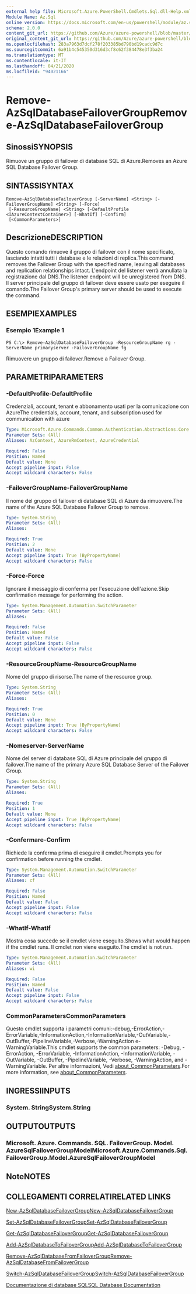 ```yaml
---
external help file: Microsoft.Azure.PowerShell.Cmdlets.Sql.dll-Help.xml
Module Name: Az.Sql
online version: https://docs.microsoft.com/en-us/powershell/module/az.sql/remove-azsqldatabasefailovergroup
schema: 2.0.0
content_git_url: https://github.com/Azure/azure-powershell/blob/master/src/Sql/Sql/help/Remove-AzSqlDatabaseFailoverGroup.md
original_content_git_url: https://github.com/Azure/azure-powershell/blob/master/src/Sql/Sql/help/Remove-AzSqlDatabaseFailoverGroup.md
ms.openlocfilehash: 283a7963d7dcf278f203385bd790bd19cadc9d7c
ms.sourcegitcommit: 6a91b4c545350d316d3cf8c62f384478e3f3ba24
ms.translationtype: MT
ms.contentlocale: it-IT
ms.lasthandoff: 04/21/2020
ms.locfileid: "94021166"
---
```

# <span data-ttu-id="fe265-101">Remove-AzSqlDatabaseFailoverGroup</span><span class="sxs-lookup"><span data-stu-id="fe265-101">Remove-AzSqlDatabaseFailoverGroup</span></span>

## <span data-ttu-id="fe265-102">Sinossi</span><span class="sxs-lookup"><span data-stu-id="fe265-102">SYNOPSIS</span></span>
<span data-ttu-id="fe265-103">Rimuove un gruppo di failover di database SQL di Azure.</span><span class="sxs-lookup"><span data-stu-id="fe265-103">Removes an Azure SQL Database Failover Group.</span></span>

## <span data-ttu-id="fe265-104">SINTASSI</span><span class="sxs-lookup"><span data-stu-id="fe265-104">SYNTAX</span></span>

```
Remove-AzSqlDatabaseFailoverGroup [-ServerName] <String> [-FailoverGroupName] <String> [-Force]
 [-ResourceGroupName] <String> [-DefaultProfile <IAzureContextContainer>] [-WhatIf] [-Confirm]
 [<CommonParameters>]
```

## <span data-ttu-id="fe265-105">Descrizione</span><span class="sxs-lookup"><span data-stu-id="fe265-105">DESCRIPTION</span></span>
<span data-ttu-id="fe265-106">Questo comando rimuove il gruppo di failover con il nome specificato, lasciando intatti tutti i database e le relazioni di replica.</span><span class="sxs-lookup"><span data-stu-id="fe265-106">This command removes the Failover Group with the specified name, leaving all databases and replication relationships intact.</span></span> <span data-ttu-id="fe265-107">L'endpoint del listener verrà annullata la registrazione dal DNS.</span><span class="sxs-lookup"><span data-stu-id="fe265-107">The listener endpoint will be unregistered from DNS.</span></span>
<span data-ttu-id="fe265-108">Il server principale del gruppo di failover deve essere usato per eseguire il comando.</span><span class="sxs-lookup"><span data-stu-id="fe265-108">The Failover Group's primary server should be used to execute the command.</span></span>

## <span data-ttu-id="fe265-109">ESEMPI</span><span class="sxs-lookup"><span data-stu-id="fe265-109">EXAMPLES</span></span>

### <span data-ttu-id="fe265-110">Esempio 1</span><span class="sxs-lookup"><span data-stu-id="fe265-110">Example 1</span></span>
```
PS C:\> Remove-AzSqlDatabaseFailoverGroup -ResourceGroupName rg -ServerName primaryserver -FailoverGroupName fg
```

<span data-ttu-id="fe265-111">Rimuovere un gruppo di failover.</span><span class="sxs-lookup"><span data-stu-id="fe265-111">Remove a Failover Group.</span></span>

## <span data-ttu-id="fe265-112">PARAMETRI</span><span class="sxs-lookup"><span data-stu-id="fe265-112">PARAMETERS</span></span>

### <span data-ttu-id="fe265-113">-DefaultProfile</span><span class="sxs-lookup"><span data-stu-id="fe265-113">-DefaultProfile</span></span>
<span data-ttu-id="fe265-114">Credenziali, account, tenant e abbonamento usati per la comunicazione con Azure</span><span class="sxs-lookup"><span data-stu-id="fe265-114">The credentials, account, tenant, and subscription used for communication with azure</span></span>

```yaml
Type: Microsoft.Azure.Commands.Common.Authentication.Abstractions.Core.IAzureContextContainer
Parameter Sets: (All)
Aliases: AzContext, AzureRmContext, AzureCredential

Required: False
Position: Named
Default value: None
Accept pipeline input: False
Accept wildcard characters: False
```

### <span data-ttu-id="fe265-115">-FailoverGroupName</span><span class="sxs-lookup"><span data-stu-id="fe265-115">-FailoverGroupName</span></span>
<span data-ttu-id="fe265-116">Il nome del gruppo di failover di database SQL di Azure da rimuovere.</span><span class="sxs-lookup"><span data-stu-id="fe265-116">The name of the Azure SQL Database Failover Group to remove.</span></span>

```yaml
Type: System.String
Parameter Sets: (All)
Aliases:

Required: True
Position: 2
Default value: None
Accept pipeline input: True (ByPropertyName)
Accept wildcard characters: False
```

### <span data-ttu-id="fe265-117">-Force</span><span class="sxs-lookup"><span data-stu-id="fe265-117">-Force</span></span>
<span data-ttu-id="fe265-118">Ignorare il messaggio di conferma per l'esecuzione dell'azione.</span><span class="sxs-lookup"><span data-stu-id="fe265-118">Skip confirmation message for performing the action.</span></span>

```yaml
Type: System.Management.Automation.SwitchParameter
Parameter Sets: (All)
Aliases:

Required: False
Position: Named
Default value: False
Accept pipeline input: False
Accept wildcard characters: False
```

### <span data-ttu-id="fe265-119">-ResourceGroupName</span><span class="sxs-lookup"><span data-stu-id="fe265-119">-ResourceGroupName</span></span>
<span data-ttu-id="fe265-120">Nome del gruppo di risorse.</span><span class="sxs-lookup"><span data-stu-id="fe265-120">The name of the resource group.</span></span>

```yaml
Type: System.String
Parameter Sets: (All)
Aliases:

Required: True
Position: 0
Default value: None
Accept pipeline input: True (ByPropertyName)
Accept wildcard characters: False
```

### <span data-ttu-id="fe265-121">-Nomeserver</span><span class="sxs-lookup"><span data-stu-id="fe265-121">-ServerName</span></span>
<span data-ttu-id="fe265-122">Nome del server di database SQL di Azure principale del gruppo di failover.</span><span class="sxs-lookup"><span data-stu-id="fe265-122">The name of the primary Azure SQL Database Server of the Failover Group.</span></span>

```yaml
Type: System.String
Parameter Sets: (All)
Aliases:

Required: True
Position: 1
Default value: None
Accept pipeline input: True (ByPropertyName)
Accept wildcard characters: False
```

### <span data-ttu-id="fe265-123">-Confermare</span><span class="sxs-lookup"><span data-stu-id="fe265-123">-Confirm</span></span>
<span data-ttu-id="fe265-124">Richiede la conferma prima di eseguire il cmdlet.</span><span class="sxs-lookup"><span data-stu-id="fe265-124">Prompts you for confirmation before running the cmdlet.</span></span>

```yaml
Type: System.Management.Automation.SwitchParameter
Parameter Sets: (All)
Aliases: cf

Required: False
Position: Named
Default value: False
Accept pipeline input: False
Accept wildcard characters: False
```

### <span data-ttu-id="fe265-125">-WhatIf</span><span class="sxs-lookup"><span data-stu-id="fe265-125">-WhatIf</span></span>
<span data-ttu-id="fe265-126">Mostra cosa succede se il cmdlet viene eseguito.</span><span class="sxs-lookup"><span data-stu-id="fe265-126">Shows what would happen if the cmdlet runs.</span></span>
<span data-ttu-id="fe265-127">Il cmdlet non viene eseguito.</span><span class="sxs-lookup"><span data-stu-id="fe265-127">The cmdlet is not run.</span></span>

```yaml
Type: System.Management.Automation.SwitchParameter
Parameter Sets: (All)
Aliases: wi

Required: False
Position: Named
Default value: False
Accept pipeline input: False
Accept wildcard characters: False
```

### <span data-ttu-id="fe265-128">CommonParameters</span><span class="sxs-lookup"><span data-stu-id="fe265-128">CommonParameters</span></span>
<span data-ttu-id="fe265-129">Questo cmdlet supporta i parametri comuni:-debug,-ErrorAction,-ErrorVariable,-InformationAction,-InformationVariable,-OutVariable,-OutBuffer,-PipelineVariable,-Verbose,-WarningAction e-WarningVariable.</span><span class="sxs-lookup"><span data-stu-id="fe265-129">This cmdlet supports the common parameters: -Debug, -ErrorAction, -ErrorVariable, -InformationAction, -InformationVariable, -OutVariable, -OutBuffer, -PipelineVariable, -Verbose, -WarningAction, and -WarningVariable.</span></span> <span data-ttu-id="fe265-130">Per altre informazioni, Vedi [about_CommonParameters](http://go.microsoft.com/fwlink/?LinkID=113216).</span><span class="sxs-lookup"><span data-stu-id="fe265-130">For more information, see [about_CommonParameters](http://go.microsoft.com/fwlink/?LinkID=113216).</span></span>

## <span data-ttu-id="fe265-131">INGRESSI</span><span class="sxs-lookup"><span data-stu-id="fe265-131">INPUTS</span></span>

### <span data-ttu-id="fe265-132">System. String</span><span class="sxs-lookup"><span data-stu-id="fe265-132">System.String</span></span>

## <span data-ttu-id="fe265-133">OUTPUT</span><span class="sxs-lookup"><span data-stu-id="fe265-133">OUTPUTS</span></span>

### <span data-ttu-id="fe265-134">Microsoft. Azure. Commands. SQL. FailoverGroup. Model. AzureSqlFailoverGroupModel</span><span class="sxs-lookup"><span data-stu-id="fe265-134">Microsoft.Azure.Commands.Sql.FailoverGroup.Model.AzureSqlFailoverGroupModel</span></span>

## <span data-ttu-id="fe265-135">Note</span><span class="sxs-lookup"><span data-stu-id="fe265-135">NOTES</span></span>

## <span data-ttu-id="fe265-136">COLLEGAMENTI CORRELATI</span><span class="sxs-lookup"><span data-stu-id="fe265-136">RELATED LINKS</span></span>

[<span data-ttu-id="fe265-137">New-AzSqlDatabaseFailoverGroup</span><span class="sxs-lookup"><span data-stu-id="fe265-137">New-AzSqlDatabaseFailoverGroup</span></span>](./New-AzSqlDatabaseFailoverGroup.md)

[<span data-ttu-id="fe265-138">Set-AzSqlDatabaseFailoverGroup</span><span class="sxs-lookup"><span data-stu-id="fe265-138">Set-AzSqlDatabaseFailoverGroup</span></span>](./Set-AzSqlDatabaseFailoverGroup.md)

[<span data-ttu-id="fe265-139">Get-AzSqlDatabaseFailoverGroup</span><span class="sxs-lookup"><span data-stu-id="fe265-139">Get-AzSqlDatabaseFailoverGroup</span></span>](./Get-AzSqlDatabaseFailoverGroup.md)

[<span data-ttu-id="fe265-140">Add-AzSqlDatabaseToFailoverGroup</span><span class="sxs-lookup"><span data-stu-id="fe265-140">Add-AzSqlDatabaseToFailoverGroup</span></span>](./Add-AzSqlDatabaseToFailoverGroup.md)

[<span data-ttu-id="fe265-141">Remove-AzSqlDatabaseFromFailoverGroup</span><span class="sxs-lookup"><span data-stu-id="fe265-141">Remove-AzSqlDatabaseFromFailoverGroup</span></span>](./Remove-AzSqlDatabaseFromFailoverGroup.md)

[<span data-ttu-id="fe265-142">Switch-AzSqlDatabaseFailoverGroup</span><span class="sxs-lookup"><span data-stu-id="fe265-142">Switch-AzSqlDatabaseFailoverGroup</span></span>](./Switch-AzSqlDatabaseFailoverGroup.md)

[<span data-ttu-id="fe265-143">Documentazione di database SQL</span><span class="sxs-lookup"><span data-stu-id="fe265-143">SQL Database Documentation</span></span>](https://docs.microsoft.com/azure/sql-database/)
